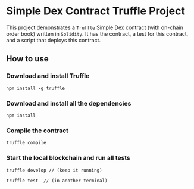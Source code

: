 # Simple Dex Contract Truffle Project

This project demonstrates a `Truffle` Simple Dex contract (with on-chain order book) written in `Solidity`. It has the contract, a test for this contract, and a script that deploys this contract.

## How to use

### Download and install Truffle
```shell
npm install -g truffle
```

### Download and install all the dependencies
```shell
npm install
```

### Compile the contract
```shell
truffle compile
```

### Start the local blockchain and run all tests
```shell
truffle develop // (keep it running)

truffle test  // (in another terminal)
```


